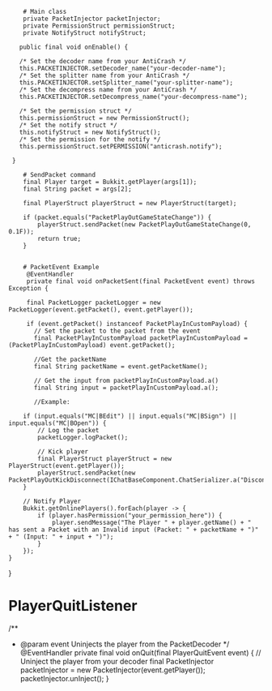        # Main class
        private PacketInjector packetInjector;
        private PermissionStruct permissionStruct;
        private NotifyStruct notifyStruct;

       public final void onEnable() {

       /* Set the decoder name from your AntiCrash */
       this.PACKETINJECTOR.setDecoder_name("your-decoder-name");
       /* Set the splitter name from your AntiCrash */
       this.PACKETINJECTOR.setSplitter_name("your-splitter-name");
       /* Set the decompress name from your AntiCrash */
       this.PACKETINJECTOR.setDecompress_name("your-decompress-name");
       
       /* Set the permission struct */
       this.permissionStruct = new PermissionStruct();
       /* Set the notify struct */
       this.notifyStruct = new NotifyStruct();
       /* Set the permission for the notify */
       this.permissionStruct.setPERMISSION("anticrash.notify");

     }

        # SendPacket command
        final Player target = Bukkit.getPlayer(args[1]);
        final String packet = args[2];

        final PlayerStruct playerStruct = new PlayerStruct(target);

        if (packet.equals("PacketPlayOutGameStateChange")) {
            playerStruct.sendPacket(new PacketPlayOutGameStateChange(0, 0.1F));
            return true;
        }
        
        
        # PacketEvent Example
         @EventHandler
         private final void onPacketSent(final PacketEvent event) throws Exception {

         final PacketLogger packetLogger = new PacketLogger(event.getPacket(), event.getPlayer());

         if (event.getPacket() instanceof PacketPlayInCustomPayload) {
           // Set the packet to the packet from the event
           final PacketPlayInCustomPayload packetPlayInCustomPayload = (PacketPlayInCustomPayload) event.getPacket();

           //Get the packetName
           final String packetName = event.getPacketName();

           // Get the input from packetPlayInCustomPayload.a()
           final String input = packetPlayInCustomPayload.a();

           //Example:

        if (input.equals("MC|BEdit") || input.equals("MC|BSign") || input.equals("MC|BOpen")) {
            // Log the packet
            packetLogger.logPacket();

            // Kick player
            final PlayerStruct playerStruct = new PlayerStruct(event.getPlayer());
            playerStruct.sendPacket(new PacketPlayOutKickDisconnect(IChatBaseComponent.ChatSerializer.a("Disconnected!")));
        }

        // Notify Player
        Bukkit.getOnlinePlayers().forEach(player -> {
            if (player.hasPermission("your_permission_here")) {
                player.sendMessage("The Player " + player.getName() + " has sent a Packet with an Invalid input (Packet: " + packetName + ")" + " (Input: " + input + ")");
            }
        });
    }
}

# PlayerQuitListener
/**
 * @param event Uninjects the player from the PacketDecoder
 */
@EventHandler
private final void onQuit(final PlayerQuitEvent event) {
    // Uninject the player from your decoder
    final PacketInjector packetInjector = new PacketInjector(event.getPlayer());
    packetInjector.unInject();
}
